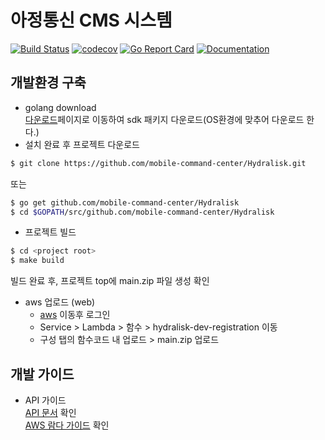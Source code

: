 # 아정통신 CMS 시스템

[![Build Status](https://travis-ci.org/mobile-command-center/Hydralisk.svg?branch=master)](https://travis-ci.org/github/mobile-command-center/Hydralisk)
[![codecov](https://codecov.io/gh/mobile-command-center/Hydralisk/branch/master/graph/badge.svg)](https://codecov.io/gh/mobile-command-center/Hydralisk)
[![Go Report Card](https://goreportcard.com/badge/github.com/mobile-command-center/Hydralisk)](https://goreportcard.com/report/github.com/mobile-command-center/Hydralisk)
[![Documentation](https://godoc.org/github.com/mobile-command-center/Hydralisk?status.svg)](https://godoc.org/github.com/mobile-command-center/Hydralisk)  

## 개발환경 구축
+ golang download  
[다운로드](https://golang.org/dl)페이지로 이동하여 sdk 패키지 다운로드(OS환경에 맞추어 다운로드 한다.)
+ 설치 완료 후 프로젝트 다운로드
```sh
$ git clone https://github.com/mobile-command-center/Hydralisk.git
```
또는  
```sh
$ go get github.com/mobile-command-center/Hydralisk
$ cd $GOPATH/src/github.com/mobile-command-center/Hydralisk
```
+ 프로젝트 빌드
```sh
$ cd <project root>
$ make build
```
빌드 완료 후, 프로젝트 top에 main.zip 파일 생성 확인
+ aws 업로드 (web)
  + [aws](https://aws.amazon.com/ko/) 이동후 로그인
  + Service > Lambda > 함수 > hydralisk-dev-registration 이동
  + 구성 탭의 함수코드 내 업로드 > main.zip 업로드

## 개발 가이드
+ API 가이드  
[API 문서](https://godoc.org/github.com/mobile-command-center/Hydralisk) 확인  
[AWS 람다 가이드](https://docs.aws.amazon.com/ko_kr/lambda/latest/dg/golang-handler.html) 확인
